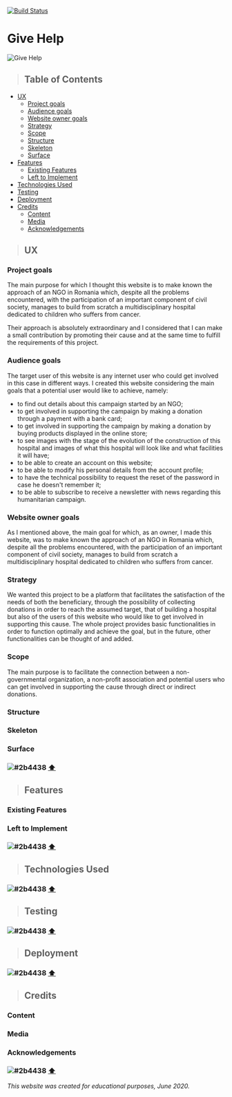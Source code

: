[![Build Status](https://travis-ci.org/iulianpro/give-help.svg?branch=master)](https://travis-ci.org/iulianpro/give-help)

# Give Help

![Give Help](https://raw.githubusercontent.com/iulianpro/give-help/master/wireframe/multi-device-mockup.png)

> ## Table of Contents
* [UX]()
    - [Project goals]()
    - [Audience goals]()
    - [Website owner goals]()
    - [Strategy]()
    - [Scope]()
    - [Structure]()
    - [Skeleton]()
    - [Surface]()
* [Features]()
    - [Existing Features]()
    - [Left to Implement]()
* [Technologies Used]()
* [Testing]()
* [Deployment]()
* [Credits]()
    - [Content]()
    - [Media]()
    - [Acknowledgements]()


> ## UX

### Project goals
The main purpose for which I thought this website is to make known the approach of an NGO in Romania which, despite all the problems encountered, with the participation of an important component of civil society, manages to build from scratch a multidisciplinary hospital dedicated to children who suffers from cancer.

Their approach is absolutely extraordinary and I considered that I can make a small contribution by promoting their cause and at the same time to fulfill the requirements of this project.

### Audience goals
The target user of this website is any internet user who could get involved in this case in different ways. I created this website considering the main goals that a potential user would like to achieve, namely:
* to find out details about this campaign started by an NGO;
* to get involved in supporting the campaign by making a donation through a payment with a bank card;
* to get involved in supporting the campaign by making a donation by buying products displayed in the online store;
* to see images with the stage of the evolution of the construction of this hospital and images of what this hospital will look like and what facilities it will have;
* to be able to create an account on this website;
* to be able to modify his personal details from the account profile;
* to have the technical possibility to request the reset of the password in case he doesn't remember it;
* to be able to subscribe to receive a newsletter with news regarding this humanitarian campaign.

### Website owner goals
As I mentioned above, the main goal for which, as an owner, I made this website, was to make known the approach of an NGO in Romania which, despite all the problems encountered, with the participation of an important component of civil society, manages to build from scratch a multidisciplinary hospital dedicated to children who suffers from cancer.

### Strategy
We wanted this project to be a platform that facilitates the satisfaction of the needs of both the beneficiary, through the possibility of collecting donations in order to reach the assumed target, that of building a hospital but also of the users of this website who would like to get involved in supporting this cause. The whole project provides basic functionalities in order to function optimally and achieve the goal, but in the future, other functionalities can be thought of and added.

### Scope
The main purpose is to facilitate the connection between a non-governmental organization, a non-profit association and potential users who can get involved in supporting the cause through direct or indirect donations.

### Structure
### Skeleton
### Surface
### ![#2b4438](https://placehold.it/800x20/ffffff/ffffff) [⬆](https://github.com/iulianpro/give-help#table-of-contents)


> ## Features

### Existing Features
### Left to Implement
### ![#2b4438](https://placehold.it/800x20/ffffff/ffffff) [⬆](https://github.com/iulianpro/give-help#table-of-contents)


> ## Technologies Used
### ![#2b4438](https://placehold.it/800x20/ffffff/ffffff) [⬆](https://github.com/iulianpro/give-help#table-of-contents)


> ## Testing
### ![#2b4438](https://placehold.it/800x20/ffffff/ffffff) [⬆](https://github.com/iulianpro/give-help#table-of-contents)


> ## Deployment
### ![#2b4438](https://placehold.it/800x20/ffffff/ffffff) [⬆](https://github.com/iulianpro/give-help#table-of-contents)


> ## Credits

### Content
### Media
### Acknowledgements
### ![#2b4438](https://placehold.it/800x20/ffffff/ffffff) [⬆](https://github.com/iulianpro/give-help#table-of-contents)

*This website was created for educational purposes, June 2020.*